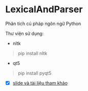 # LexicalAndParser
Phân tích cú pháp ngôn ngữ Python

Thư viện sử dụng:
* nltk

> pip install nltk
* qt5

> pip install pyqt5

- [x] [slide và tài liệu tham khảo][1]

[1]:https://github.com/danhhuynh25029/LexicalAndParser/tree/master/slide%20v%C3%A0%20t%C3%A0i%20li%E1%BB%87u%20tham%20kh%E1%BA%A3o
